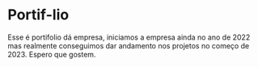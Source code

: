 # Portif-lio
Esse é portifolio dá empresa, iniciamos a empresa ainda no ano de 2022 mas realmente conseguimos dar andamento nos projetos no começo de 2023. Espero que gostem.
